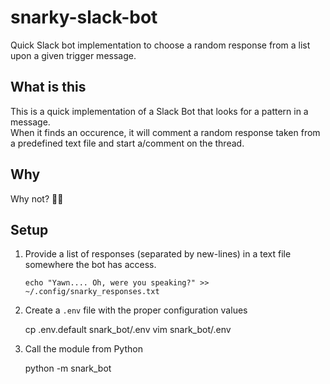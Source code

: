 # snarky-slack-bot
Quick Slack bot implementation to choose a random response from a list upon a given trigger message.

## What is this
This is a quick implementation of a Slack Bot that looks for a pattern in a message.  
When it finds an occurence, it will comment a random response taken from a predefined text file and start a/comment on the thread.

## Why
Why not? 🤔🤔

## Setup
1. Provide a list of responses (separated by new-lines) in a text file somewhere the bot has access.

    `echo "Yawn.... Oh, were you speaking?" >> ~/.config/snarky_responses.txt`

2. Create a `.env` file with the proper configuration values

    cp .env.default snark_bot/.env
    vim snark_bot/.env

3. Call the module from Python

    python -m snark_bot